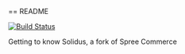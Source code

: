== README

[![Build Status](https://travis-ci.org/matt-paul/solidus-k.svg?branch=master)](https://travis-ci.org/matt-paul/solidus-k)

Getting to know Solidus, a fork of Spree Commerce

